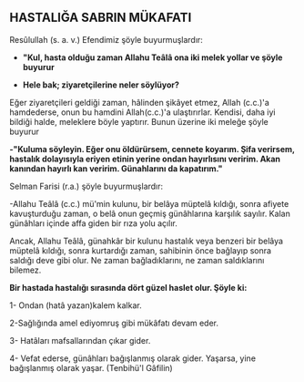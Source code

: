 ## HASTALIĞA SABRIN MÜKAFATI

Resûlullah (s. a. v.) Efendimiz şöyle buyurmuşlardır:

- **"Kul, hasta olduğu zaman Allahu Teâlâ ona iki melek yollar ve şöyle buyurur**

- **Hele bak; ziyaretçilerine neler söylüyor?**

Eğer ziyaretçileri geldiği zaman, hâlinden şikâyet et­mez, Allah (c.c.)'a hamdederse, onun bu hamdini Allah(c.c.)'a ulaştırırlar. Kendisi, daha iyi bildiği halde, meleklere böyle yaptırır. Bunun üzerine iki meleğe şöyle buyurur

**-"Kuluma söyleyin. Eğer onu öldürürsem, cennete koyarım. Şifa verirsem, hastalık dolayısıyla eriyen etinin yerine ondan hayırlısını veririm. Akan kanın­dan hayırlı kan veririm. Günahlarını da kapatırım."**

Selman Farisi (r.a.) şöyle buyurmuşlardır:

-Allahu Teâlâ (c.c.) mü'min kulunu, bir belâya müptelâ kıldığı, sonra afiyete kavuşturduğu zaman, o belâ onun geçmiş günâhlarına karşılık sayılır. Kalan günâhları içinde affa giden bir rıza yolu açılır.

Ancak, Allahu Teâlâ, günahkâr bir kulunu hastalık veya benzeri bir belâya müptelâ kıldığı, sonra kurtardı­ğı zaman, sahibinin önce bağlayıp sonra saldığı deve gibi olur. Ne zaman bağladıklarını, ne zaman saldıklarını bilemez.

**Bir hastada hastalığı sırasında dört güzel haslet olur. Şöyle ki:**

1- Ondan (hatâ yazan)kalem kalkar.

2-Sağlığında amel ediyomruş gibi mükâfatı devam eder.

3- Hatâları mafsallarından çıkar gider.

4- Vefat ederse, günâhları bağışlanmış olarak gider. Yaşarsa, yine bağışlanmış olarak yaşar. (Tenbihü'l Gâfilin)
